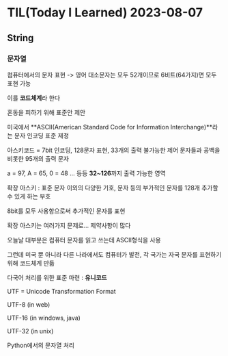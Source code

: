 # TIL(Today I Learned) 2023-08-07

## String

### 문자열

컴퓨터에서의 문자 표현 -> 영어 대소문자는 모두 52개이므로 6비트(64가지)면 모두 표현 가능

이를 **코드체계**라 한다

혼동을 피하기 위해 표준안 제안

미국에서 **ASCII(American Standard Code for Information Interchange)**라는 문자 인코딩 표준 제정

아스키코드 = 7bit 인코딩, 128문자 표현, 33개의 출력 불가능한 제어 문자들과 공백을 비롯한 95개의 출력 문자

a = 97, A = 65, 0 = 48 ... 등등 **32~126**까지 출력 가능한 영역



확장 아스키 : 표준 문자 이외의 다양한 기호, 문자 등의 부가적인 문자를 128개 추가할 수 있게 하는 부호

8bit를 모두 사용함으로써 추가적인 문자를 표현

확장 아스키는 여러가지 문제로... 제약사항이 많다



오늘날 대부분은 컴퓨터 문자를 읽고 쓰는데 ASCII형식을 사용

그런데 미국 뿐 아니라 다른 나라에서도 컴퓨터가 발전, 각 국가는 자국 문자를 표현하기 위해 코드체계 만듦

다국어 처리를 위한 표준 마련 : **유니코드**



UTF = Unicode Transformation Format 

UTF-8 (in web)

UTF-16 (in windows, java)

UTF-32 (in unix)

Python에서의 문자열 처리


